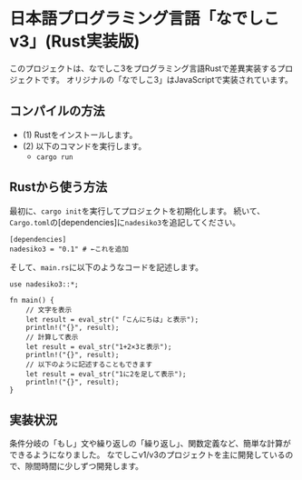 # 日本語プログラミング言語「なでしこv3」(Rust実装版)

このプロジェクトは、なでしこ3をプログラミング言語Rustで差異実装するプロジェクトです。
オリジナルの「なでしこ3」はJavaScriptで実装されています。

## コンパイルの方法

- (1) Rustをインストールします。
- (2) 以下のコマンドを実行します。
  - `cargo run`

## Rustから使う方法

最初に、`cargo init`を実行してプロジェクトを初期化します。
続いて、`Cargo.toml`の[dependencies]に`nadesiko3`を追記してください。

```
[dependencies]
nadesiko3 = "0.1" # ←これを追加
```

そして、`main.rs`に以下のようなコードを記述します。

```
use nadesiko3::*;

fn main() {
    // 文字を表示
    let result = eval_str("「こんにちは」と表示");
    println!("{}", result);
    // 計算して表示
    let result = eval_str("1+2×3と表示");
    println!("{}", result);
    // 以下のように記述することもできます
    let result = eval_str("1に2を足して表示");
    println!("{}", result);
}
```

## 実装状況

条件分岐の「もし」文や繰り返しの「繰り返し」、関数定義など、簡単な計算ができるようになりました。
なでしこv1/v3のプロジェクトを主に開発しているので、隙間時間に少しずつ開発します。



